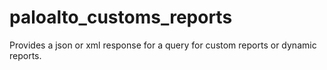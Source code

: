 # paloalto_customs_reports
Provides a json or xml response for a query for custom reports or dynamic reports.
